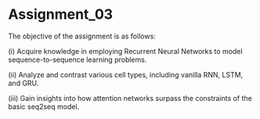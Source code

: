 # Assignment_03

The objective of the assignment is as follows:

(i) Acquire knowledge in employing Recurrent Neural Networks to model sequence-to-sequence learning problems.

(ii) Analyze and contrast various cell types, including vanilla RNN, LSTM, and GRU.

(iii) Gain insights into how attention networks surpass the constraints of the basic seq2seq model.
